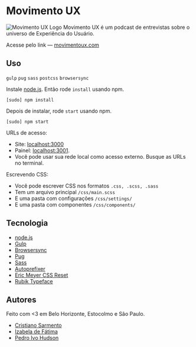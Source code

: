 # Movimento UX
![Movimento UX Logo](https://movimentoux.com/assets/img/share/share.png)
Movimento UX é um podcast de entrevistas sobre o universo de Experiência do Usuário.

Acesse pelo link — [movimentoux.com](https://movimentoux.com/)


## Uso
`gulp` `pug` `sass` `postcss` `browsersync`

Instale [node.js](https://nodejs.org/). Então rode `install` usando npm.

```
[sudo] npm install
```

Depois de instalar, rode `start` usando npm.

```
[sudo] npm start
```

URLs de acesso:
+ Site: [localhost:3000](http://localhost:3000/)
+ Painel: [localhost:3001](http://localhost:3001/).
+ Você pode usar sua rede local como acesso externo. Busque as URLs no terminal.

Escrevendo CSS:
+ Você pode escrever CSS nos formatos `.css, .scss, .sass`
+ Tem um arquivo principal `/css/main.scss`
+ E uma pasta com configurações `/css/settings/`
+ E uma pasta com componentes `/css/components/`

## Tecnologia
+ [node.js](https://nodejs.org/)
+ [Gulp](https://gulpjs.com/)
+ [Browsersync](https://browsersync.io/)
+ [Pug](https://pugjs.org/)
+ [Sass](http://sass-lang.com/)
+ [Autoprefixer](https://github.com/postcss/autoprefixer/)
+ [Eric Meyer CSS Reset](https://meyerweb.com/eric/tools/css/reset/)
+ [Rubik Typeface](http://hubertfischer.com/work/type-rubik)

## Autores
Feito com <3 em Belo Horizonte, Estocolmo e São Paulo.

+ [Cristiano Sarmento](http://cristiano.do/)
+ [Izabela de Fátima](http://twitter.com/izabeladefatima/)
+ [Pedro Ivo Hudson](http://podrivo.com/)
